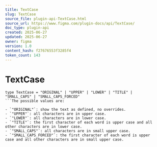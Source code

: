 ```yaml
---
title: TextCase
slug: TextCase
source_file: plugin-api-TextCase.html
source_url: https://www.figma.com/plugin-docs/api/TextCase/
doc_type: plugin-api
created: 2025-06-27
updated: 2025-06-27
owner: figma
version: 1.0
content_hash: f27676553f3285f4
token_count: 143
---
```

# TextCase

```
type TextCase = "ORIGINAL" | "UPPER" | "LOWER" | "TITLE" | "SMALL_CAPS" | "SMALL_CAPS_FORCED"
```The possible values are:

- `"ORIGINAL"`: show the text as defined, no overrides.
- `"UPPER"`: all characters are in upper case.
- `"LOWER"`: all characters are in lower case.
- `"TITLE"`: the first character of each word is upper case and all other characters are in lower case.
- `"SMALL_CAPS"`: all characters are in small upper case.
- `"SMALL_CAPS_FORCED"`: the first character of each word is upper case and all other characters are in small upper case.